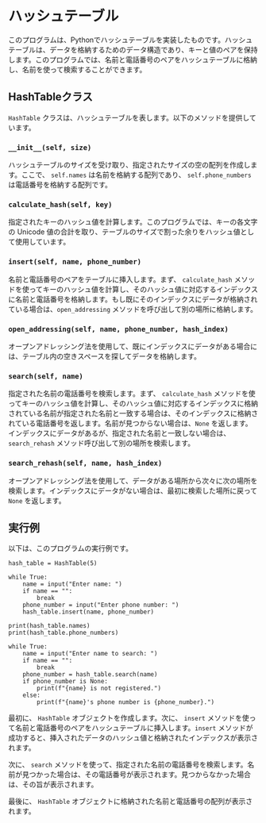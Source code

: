 # ハッシュテーブル

このプログラムは、Pythonでハッシュテーブルを実装したものです。ハッシュテーブルは、データを格納するためのデータ構造であり、キーと値のペアを保持します。このプログラムでは、名前と電話番号のペアをハッシュテーブルに格納し、名前を使って検索することができます。

## HashTableクラス

`HashTable` クラスは、ハッシュテーブルを表します。以下のメソッドを提供しています。

### `__init__(self, size)`

ハッシュテーブルのサイズを受け取り、指定されたサイズの空の配列を作成します。ここで、 `self.names` は名前を格納する配列であり、 `self.phone_numbers` は電話番号を格納する配列です。

### `calculate_hash(self, key)`

指定されたキーのハッシュ値を計算します。このプログラムでは、キーの各文字の Unicode 値の合計を取り、テーブルのサイズで割った余りをハッシュ値として使用しています。

### `insert(self, name, phone_number)`

名前と電話番号のペアをテーブルに挿入します。まず、 `calculate_hash` メソッドを使ってキーのハッシュ値を計算し、そのハッシュ値に対応するインデックスに名前と電話番号を格納します。もし既にそのインデックスにデータが格納されている場合は、`open_addressing` メソッドを呼び出して別の場所に格納します。

### `open_addressing(self, name, phone_number, hash_index)`

オープンアドレッシング法を使用して、既にインデックスにデータがある場合には、テーブル内の空きスペースを探してデータを格納します。

### `search(self, name)`

指定された名前の電話番号を検索します。まず、 `calculate_hash` メソッドを使ってキーのハッシュ値を計算し、そのハッシュ値に対応するインデックスに格納されている名前が指定された名前と一致する場合は、そのインデックスに格納されている電話番号を返します。名前が見つからない場合は、`None` を返します。インデックスにデータがあるが、指定された名前と一致しない場合は、 `search_rehash` メソッド呼び出して別の場所を検索します。

### `search_rehash(self, name, hash_index)`

オープンアドレッシング法を使用して、データがある場所から次々に次の場所を検索します。インデックスにデータがない場合は、最初に検索した場所に戻って `None` を返します。

## 実行例

以下は、このプログラムの実行例です。

```
hash_table = HashTable(5)

while True:
    name = input("Enter name: ")
    if name == "":
        break
    phone_number = input("Enter phone number: ")
    hash_table.insert(name, phone_number)

print(hash_table.names)
print(hash_table.phone_numbers)

while True:
    name = input("Enter name to search: ")
    if name == "":
        break
    phone_number = hash_table.search(name)
    if phone_number is None:
        print(f"{name} is not registered.")
    else:
        print(f"{name}'s phone number is {phone_number}.")
```

最初に、 `HashTable` オブジェクトを作成します。次に、 `insert` メソッドを使って名前と電話番号のペアをハッシュテーブルに挿入します。`insert` メソッドが成功すると、挿入されたデータのハッシュ値と格納されたインデックスが表示されます。

次に、 `search` メソッドを使って、指定された名前の電話番号を検索します。名前が見つかった場合は、その電話番号が表示されます。見つからなかった場合は、その旨が表示されます。

最後に、 `HashTable` オブジェクトに格納された名前と電話番号の配列が表示されます。